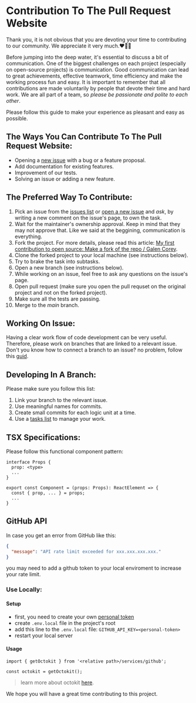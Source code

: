 # Contribution To The Pull Request Website
Thank you, it is not obvious that you are devoting your time to contributing to our community.
We appreciate it very much.❤️🙏🏻

Before jumping into the deep water, it's essential to discuss a bit of communication.
One of the biggest challenges on each project (especially on open-source projects) is communication.
Good communication can lead to great achievements, effective teamwork, time efficiency and make the working process fun and easy.
It is important to remember that all contributions are made voluntarily by people that devote their time and hard work. We are all part of a team, so *please be passionate and polite to each other*.

Please follow this guide to make your experience as pleasant and easy as possible.

## The Ways You Can Contribute To The Pull Request Website:
* Opening a [new issue](https://github.com/Pull-Request-Community/pull-request-community-website/issues/new) with a bug or a feature proposal.
* Add documentation for existing features.
* Improvement of our tests.
* Solving an issue or adding a new feature.

## The Preferred Way To Contribute:
1. Pick an issue from the [issues list](https://github.com/Pull-Request-Community/pull-request-community-website/issues) or [open a new issue](https://github.com/Pull-Request-Community/pull-request-community-website/issues/new) and *ask*, by writing a new comment on the issue's page, to own the task.
2. Wait for the maintainer's ownership approval. Keep in mind that they may not approve that. Like we said at the beggining, communication is everything.
3. Fork the project. For more details, please read this article: [My first contribution to open source: Make a fork of the repo / Galen Corey](https://opensource.com/article/19/11/first-open-source-contribution-fork-clone).
4. Clone the forked project to your local machine (see instructions below).
5. Try to brake the task into subtasks.
6. Open a new branch (see instructions below).
7. While working on an issue, feel free to ask any questions on the issue's page.
8. Open pull request (make sure you open the pull requset on the original project and not on the forked project).
9. Make sure all the tests are passing.
10. Merge to the *main* branch.

## Working On Issue: 
Having a clear work flow of code development can be very useful. Therefore, please work on branches that are linked to a relevant issue. 
Don't you know how to connect a branch to an issue? no problem, follow this [guid](https://docs.github.com/en/issues/tracking-your-work-with-issues/creating-a-branch-for-an-issue).
 
## Developing In A Branch:
Please make sure you follow this list:
1) Link your branch to the relevant issue.
2) Use meaningful names for commits.
3) Create small commits for each logic unit at a time.
4) Use a [tasks list](https://docs.github.com/en/issues/tracking-your-work-with-issues/about-task-lists) to manage your work.

## TSX Specifications:
Please follow this functional component pattern:
```
interface Props {
  prop: <type>
  ...
}

export const Component = (props: Props): ReactElement => {
  const { prop, ... } = props;
  ...
}
```

## GitHub API

In case you get an error from GitHub like this:

```json
{
  "message": "API rate limit exceeded for xxx.xxx.xxx.xxx."
}
```

you may need to add a github token to your local enviroment to increase your rate limit.

### Use Locally:

#### Setup

- first, you need to create your own [personal token](https://docs.github.com/en/enterprise-server@3.4/authentication/keeping-your-account-and-data-secure/creating-a-personal-access-token)
- create `.env.local` file in the project's root
- add this line to the `.env.local` file: `GITHUB_API_KEY=<personal-token>`
- restart your local server

#### Usage

```tsx
import { getOctokit } from '<relative path>/services/github';

const octokit = getOctokit();
```

> learn more about octokit [here](https://github.com/octokit/octokit.js#octokitrest-endpoint-methods).

We hope you will have a great time contributing to this project.
